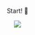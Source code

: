 <div align="center">
  <p font-size="18px">Start! 👋</p>
  <img src="https://github-readme-streak-stats.herokuapp.com?user=lilisev&hide_border=true&locale=pt_BR&date_format=j%20M%5B%20Y%5D&mode=weekly&background=45%2C6909F3%2CB05EEB&ring=E6EB32&fire=E6EB32&currStreakLabel=E6EB32&sideNums=E6EB32&sideLabels=E6EB32&dates=5AE8EB&stroke=000000&currStreakNum=5AE8EB)](https://git.io/streak-stats">
</div>

